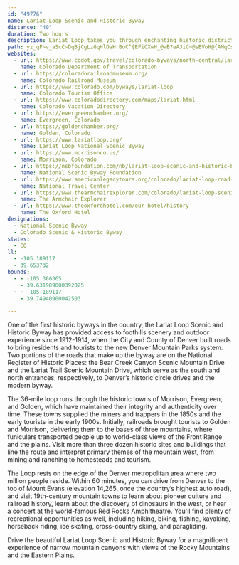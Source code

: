 ```yaml
---
id: "49776"
name: Lariat Loop Scenic and Historic Byway
distance: "40"
duration: Two hours
description: Lariat Loop takes you through enchanting historic districts and into the rugged terrain of the Wild West. Drink in the clear skies, dramatic mountain scenes, and patchwork valleys where Buffalo Bill Cody roamed.
path: yz_qF~v_aScC~DqBjCgLzGqHlDaHrBoC^{EFiCXwH_@wB?eAJiC~@sBVoH@{AMqCs@qASwHEeJLqEj@aLx@mAN{Bv@yBpAeNtKuItEeBv@uDlAwq@vLiB|@}@r@gGtGmAp@uAZyCTaKTw@MkADqBj@iKnEgBe@iCeAsCiAo@KqEQ{G?}`@lDiARiAb@eJnFyCrBmDdBaEdAuBLmA?cCg@OlAiEz@{MdHcBx@}@LaJy@uDMqVl@UMc@CsBa@iHgBy@`CeBlDmAjBwBzBetAjhAN^lI~QlFjIXPZEtIeCnAeA\B@`@g@jAq@hEBlAd@lCEjA[\}Al@UZMjAUdAiAfBsBvAeCfCSf@?|@b@`CC`@ITQFSEoCkAgAG_@Jg@f@Ql@E\^hEKd@WFkCgAWGy@Ju@`@wBlC_@D_AK_@RYp@IfBKj@S^_@LcC?o@J_A`@wArDE|@XrCnArBNd@n@`E?xAa@xBOfFMl@BRNPTM^gCbA}EHmBXENd@MxDQpBNb@TAJKFyAj@_DHsBM}AqAqBSy@CkAHaAXq@r@Mt@Jh@C|AgAhBD^KbBaB|@Qp@?rCl@x@jA^XnCr@f@MhAyBr@STDlA`A~@Rn@j@Zv@b@bBr@rEX|@X^hA~@r@fAt@DdB_@zB`BpB~CzBhFVTp@I`AiAbCkBREhHf@pDKNHHPIZKFSHiBEMPN^|BLDNU^wGGyBXKPCRRZTB|ASjATfAv@j@Rr@?hAYj@_@pCsCTuABiBNaAb@y@z@k@DY[m@i@e@cDmBIMMWAyBYgA?m@f@qA@YIQgCmAoBe@O[LgCD]\g@zD_Fp@YtCJXR`@z@BbAWtEBlAb@dDXr@b@r@rC~Ap@R~D?d@HlAnAxFzHNj@NlIRz@Pn@j@x@rC`DdAt@h@H~BQfALt@h@hErE|@`@n@?j@MvEkC|@^n@r@|AdIn@tA^^nAr@dBV`BDnBl@n@d@zB`CzC`ElFhQ`FxIXfA@r@G~EJfA|AxCx@rDtArBX~@Dx@[lC?dHGr@Kl@oB~DOfAt@fEl@`GCh@y@fEJxBb@zBGrDp@p@b@N~AMxBsAlBmBrAlChArEt@~E|@nKt@hMHpD?lBy@jW_@tP?nIIfEUpDcAhIi@xCoAlES~AGzAG~C?ZGrAE|@It@Kr@QlAOz@_@dCk@`Dq@nEOlAGj@SjCWbCMrAC^?Pa@vBgAlHq@~DmC~Oy@xE[jCKnB?jBJrBNzAXbB\tAd@rAf@bAxAtBzClDfD~DrEjFtBjCr@dAzAzBlA`BhAdBj@dAt@vArEhHhAtBJRtD`IrAbDh@dBx@~BVj@Zj@`@f@\X~@p@bA`@jAZn@L\JZDh@Px@^VNb@`@Z\RV\b@jA|AVVXRn@X~B`AZP^VJLPJb@f@`@nAJ`@H~@At@Ep@OxAo@bFEdBDfAJn@Rt@Tt@hAvC~@hCr@jBb@dAP\Rb@\`@PP^VRH\Lj@D`@@l@EVGXKVK|CaBp@Yf@ONE\GPAx@A`@DtBZfBj@~@`@d@b@|@tAZx@Vt@Nt@NtDChB@pDAd@ApBInA[fBy@|DWdAq@vCId@cB|GuA|FuAtFg@lCUdCEhBCjD@xC?hD@pG@DE|O?nEAzDJbBZfBl@nB~@dBvAxApBlAfBp@nCpAjAd@bALfBT|ABfALhBRxA`@bFzAr@Vz@Vx@RfAZfB^hAFhBFh@Af@ErAUpBk@rAg@bAg@vAm@b@O\Eh@Gp@EhA@t@D|@Hz@J|BTdBC`Ca@nCw@tCq@jDaBhEwC~FwE|AmAx@u@Tm@lEqDtMcNjDkCvBgAlZyKrJoFrCqBxFsE|d@od@fM{NlJmKlDiDzEqFdL}NxA_BfEyD~AeAdIgGrCsCzDaDrL{Kt@k@`CmAz@SzJ_BtB_Bh@mBLaDCqCH_B\gBtBiElCcDl@{AFw@I{@a@w@s@_DSoBUgDc@kC[iDi@}AyCiG}AqFS[y@w@u@MmDZe@AgCgAeAs@W]a@kASmAFeEOoA]_AYe@iAy@cAWcH\y@GwGcAmAs@_AoA_@_BIqFe@gB}@kAiAg@mAE{@Po@`@iBdD_@Ti@Hm@IcEoB_AGwC^kAQ{@k@_CaDy@i@u@UgFDcFm@m@FiCtAsA^_AG_Ag@u@eAyAsD]gAc@_CeBsMi@uCi@sAsDeHc@eA?{BdAuJf@sBdAkCNu@TcBBgAGeBgC}Ny@_IO}CTiD?gAOmAQw@a@s@u@m@wGyB_@Ag@FkB`AcAOiB}AyDmEmAgAg@_@e@Mu@@w@\m@n@aBdCsCvBiAFc@Q[a@UaAF}Ar@sAlBgBr@eAn@{An@oCLaB@gB_@{Ji@_Cu@qA}AgAyAs@_@Ys@mAc@gCUu@i@u@oC_Bm@eBEoBXyA`CkEzByBR_@Jm@?kAe@cAw@o@iEyBc@{@OeAL_BTg@nBkBb@k@b@gAXyA@{@UyAm@s@kB_B}AwBcFcJeAyBa@aBG}@C{BXsKJgJl@aK^_D^oBnA{DxA_DhBsC|@cAnA{@hBk@vCYx@F~Bj@|@Dh@Kn@g@\k@PaADeAE_AOm@g@eAy@{@cIqG_AsAi@kAuA}EcAkE?y@XoB|A_Gp@mBd@cAl@o@rBsApNwFb@_@x@cBR_A?e@]sA_A_B}CaEi@yAMsAPqAn@aAdAi@lDS^Gl@e@Je@EgGDa@l@}@ZOhAEr@H~A|@RDh@YTs@?q@e@mB_@kD_@_@gBs@QYWs@Aq@Dm@^sC?s@Ie@_@eAKm@Cm@Dg@Xi@XMn@EbBd@lCvAj@@h@_@Ne@Ba@[kB?aFVgA\w@xAsBJe@Eg@i@kC?{CBk@~AaG\mB@w@OuB?_ARs@^k@f@_@zB_@`Be@zA_Bx@i@lDcAj@g@\q@x@cD@_Ao@wCC_AVmCj@oDBk@Mg@y@_AQ]O{@?yAZ}DAi@]sAKeBT}@nBuBrBmCRs@?_@MYe@]iBQc@S[e@Oi@Ck@H}@nBcLLaBC_AKq@o@mCSsA?kDXiCTkFSsBa@sAkFwL[kAOeACaBn@mGh@{CpCqJx@yCTaA_BeB
websites:
  - url: https://www.codot.gov/travel/colorado-byways/north-central/lariat-loop
    name: Colorado Department of Transportation
  - url: https://coloradorailroadmuseum.org/
    name: Colorado Railroad Museum
  - url: https://www.colorado.com/byways/lariat-loop
    name: Colorado Tourism Office
  - url: https://www.coloradodirectory.com/maps/lariat.html
    name: Colorado Vacation Directory
  - url: https://evergreenchamber.org/
    name: Evergreen, Colorado
  - url: https://goldenchamber.org/
    name: Golden, Colorado
  - url: https://www.lariatloop.org/
    name: Lariat Loop National Scenic Byway
  - url: https://www.morrisonco.us/
    name: Morrison, Colorado
  - url: https://nsbfoundation.com/nb/lariat-loop-scenic-and-historic-byway/
    name: National Scenic Byway Foundation
  - url: https://www.americanlegacytours.org/colorado/lariat-loop-road-trip/
    name: National Travel Center
  - url: https://www.thearmchairexplorer.com/colorado/lariat-loop-scenic-byway.php
    name: The Armchair Explorer
  - url: https://www.theoxfordhotel.com/our-hotel/history
    name: The Oxford Hotel
designations:
  - National Scenic Byway
  - Colorado Scenic & Historic Byway
states:
  - CO
ll:
  - -105.189117
  - 39.653732
bounds:
  - - -105.366365
    - 39.631989000392025
  - - -105.189117
    - 39.74940900042503

---
```


One of the first historic byways in the country, the Lariat Loop Scenic and Historic Byway has provided access to foothills scenery and outdoor experience since 1912-1914, when the City and County of Denver built roads to bring residents and tourists to the new Denver Mountain Parks system. Two portions of the roads that make up the byway are on the National Register of Historic Places: the Bear Creek Canyon Scenic Mountain Drive and the Lariat Trail Scenic Mountain Drive, which serve as the south and north entrances, respectively, to Denver’s historic circle drives and the modern byway.

The 36-mile loop runs through the historic towns of Morrison, Evergreen, and Golden, which have maintained their integrity and authenticity over time. These towns supplied the miners and trappers in the 1850s and the early tourists in the early 1900s. Initially, railroads brought tourists to Golden and Morrison, delivering them to the bases of three mountains, where funiculars transported people up to world-class views of the Front Range and the plains. Visit more than three dozen historic sites and buildings that line the route and interpret primary themes of the mountain west, from mining and ranching to homesteads and tourism.

The Loop rests on the edge of the Denver metropolitan area where two million people reside. Within 60 minutes, you can drive from Denver to the top of Mount Evans (elevation 14,265, once the country’s highest auto road), and visit 19th-century mountain towns to learn about pioneer culture and railroad history, learn about the discovery of dinosaurs in the west, or hear a concert at the world-famous Red Rocks Amphitheatre. You'll find plenty of recreational opportunities as well, including hiking, biking, fishing, kayaking, horseback riding, ice skating, cross-country skiing, and paragliding.

Drive the beautiful Lariat Loop Scenic and Historic Byway for a magnificent experience of narrow mountain canyons with views of the Rocky Mountains and the Eastern Plains.
